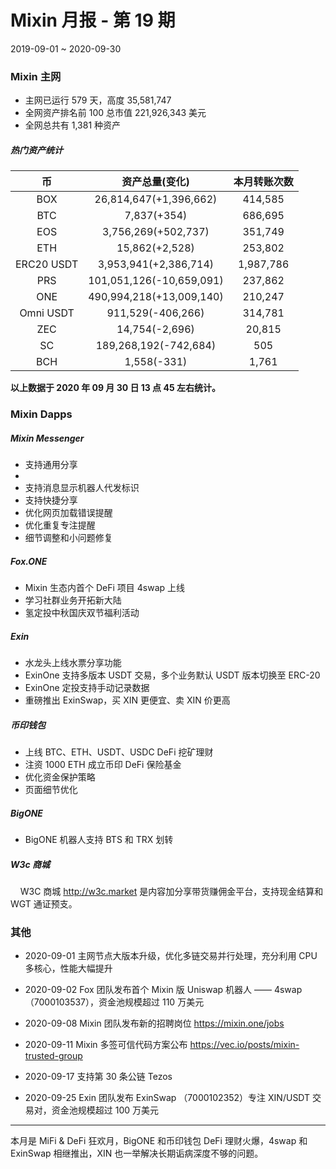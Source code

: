 # Mixin 月报 - 第 19 期

2019-09-01 ~ 2020-09-30

### Mixin 主网

- 主网已运行 579 天，高度 35,581,747
- 全网资产排名前 100 总市值 221,926,343 美元
- 全网总共有 1,381 种资产

##### 热门资产统计

| 币          | 资产总量(变化)                 | 本月转账次数    |
|:----------:|:------------------------:|:---------:|
| BOX        | 26,814,647(+1,396,662)   | 414,585   |
| BTC        | 7,837(+354)              | 686,695   |
| EOS        | 3,756,269(+502,737)      | 351,749   |
| ETH        | 15,862(+2,528)           | 253,802   |
| ERC20 USDT | 3,953,941(+2,386,714)    | 1,987,786 |
| PRS        | 101,051,126(-10,659,091) | 237,862   |
| ONE        | 490,994,218(+13,009,140) | 210,247   |
| Omni USDT  | 911,529(-406,266)        | 314,781   |
| ZEC        | 14,754(-2,696)           | 20,815    |
| SC         | 189,268,192(-742,684)    | 505       |
| BCH        | 1,558(-331)              | 1,761     |

**以上数据于 2020 年 09 月 30 日 13 点 45 左右统计。**

### Mixin Dapps

##### Mixin Messenger

- 支持通用分享
- 
- 支持消息显示机器人代发标识
- 支持快捷分享
- 优化网页加载错误提醒
- 优化重复专注提醒
- 细节调整和小问题修复

##### Fox.ONE

- Mixin 生态内首个 DeFi 项目 4swap 上线
- 学习社群业务开拓新大陆
- 氢定投中秋国庆双节福利活动

##### Exin

- 水龙头上线水票分享功能
- ExinOne 支持多版本 USDT 交易，多个业务默认 USDT 版本切换至 ERC-20
- ExinOne 定投支持手动记录数据
- 重磅推出 ExinSwap，买 XIN 更便宜、卖 XIN 价更高

##### 币印钱包

- 上线 BTC、ETH、USDT、USDC DeFi 挖矿理财
- 注资 1000 ETH 成立币印 DeFi 保险基金
- 优化资金保护策略
- 页面细节优化

##### BigONE

- BigONE 机器人支持 BTS 和 TRX 划转

##### W3c 商城

    W3C 商城 http://w3c.market 是内容加分享带货赚佣金平台，支持现金结算和 WGT 通证预支。

### 其他

- 2020-09-01
  主网节点大版本升级，优化多链交易并行处理，充分利用 CPU 多核心，性能大幅提升

- 2020-09-02
  Fox 团队发布首个 Mixin 版 Uniswap 机器人 —— 4swap （7000103537），资金池规模超过 110 万美元

- 2020-09-08
  Mixin 团队发布新的招聘岗位 https://mixin.one/jobs

- 2020-09-11
  Mixin 多签可信代码方案公布 https://vec.io/posts/mixin-trusted-group

- 2020-09-17
  支持第 30 条公链 Tezos

- 2020-09-25
  Exin 团队发布 ExinSwap （7000102352）专注 XIN/USDT 交易对，资金池规模超过 100 万美元

---

本月是 MiFi & DeFi 狂欢月，BigONE 和币印钱包 DeFi 理财火爆，4swap 和 ExinSwap 相继推出，XIN 也一举解决长期诟病深度不够的问题。
